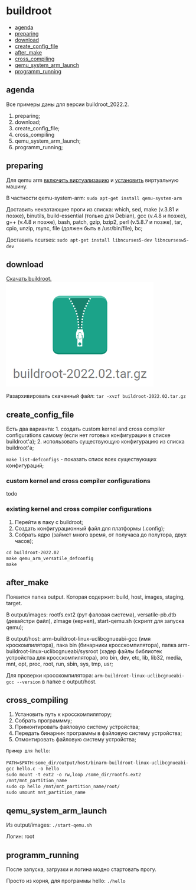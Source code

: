 # buildroot

+ [agenda](#agenda)
+ [preparing](#preparing)
+ [download](#download)
+ [create_config_file](#create_config_file)
+ [after_make](#after_make)
+ [cross_compiling](#cross_compiling)
+ [qemu_system_arm_launch](#qemu_system_arm_launch)
+ [programm_running](#programm_running)

## agenda

Все примеры даны для версии buildroot_2022.2.

1. preparing;
2. download;
3. create_config_file;
4. cross_compiling
5. qemu_system_arm_launch;
6. programm_running;


## preparing

Для qemu arm [включить виртуализацию](https://github.com/Drakonof/references/tree/main/linux/tools/qemu#preparing) и [установить](https://github.com/Drakonof/references/tree/main/linux/tools/qemu#installing) виртуальную машину.

В частности qemu-system-arm: `sudo apt-get install qemu-system-arm`

Доставить нехватающие проги из списка: which, sed, make (v.3.81 и позже), binutils, build-essential (только для Debian), gcc (v.4.8 и позже), g++ (v.4.8 и позже), bash, patch, gzip, bzip2, perl (v.5.8.7 и позже), tar, cpio, unzip, rsync, file (должен быть в /usr/bin/file), bc;

Доставить ncurses: `sudo apt-get install libncurses5-dev libncursesw5-dev`

## download

[Скачать buildroot.](https://buildroot.org/download.html)
![Архив на сайте.](doc/buildroot_1.png "Архив на сайте.")

Разархивировать скачанный файл: `tar -xvzf buildroot-2022.02.tar.gz`

## create_config_file

Есть два варианта: 1. создать custom kernel and cross compiler configurations самому (если нет готовых конфигурации в списке buildroot'а); 2. использовать существующую конфигурацию из списка buildroot'а;

`make list-defconfigs` - показать списк всех существующих конфигураций;

### custom kernel and cross compiler configurations
todo

###  existing kernel and cross compiler configurations
1. Перейти в паку с buildroot;
2. Создать конфигурационный файл для платформы (.config);
3. Собрать ядро (займет много время, от получаса до полутора, двух часов); 
```
cd buildroot-2022.02
make qemu_arm_versatile_defconfig
make
```

## after_make

Появится папка output. Которая содержит: build, host, images, staging, target.

В output/images: rootfs.ext2 (рут фаловая система), versatile-pb.dtb (девайстри файл), zImage (кернел), start-qemu.sh (скрипт для запуска qemu);

В output/host: arm-buildroot-linux-uclibcgnueabi-gcc (имя кроскомпилятора), пака bin (бинарники кросскомпилятора), папка arm-buildroot-linux-uclibcgnueabi/sysroot (хэдер файлы библиотек устройства для кросскомпилятора), это bin, dev, etc, lib, lib32, media, mnt, opt, proc, root, run, sbin, sys, tmp, usr;

Для проверки кросскомпилятора: `arm-buildroot-linux-uclibcgnueabi-gcc --version` в папке с output/host.

## cross_compiling

1. Установить путь к кросскомпилятору;
2. Cобрать программму;
3. Примонтировать файловую систему устройства;
4. Передать бинарник программы в файловую систему устройства;
5. Отмонтировать файловую систему устройства;

```
Пример для hello:

PATH=$PATH:some_dir/output/host/binarm-buildroot-linux-uclibcgnueabi-gcc hello.c -o hello
sudo mount -t ext2 -o rw,loop /some_dir/rootfs.ext2 /mnt/mnt_partition_name
sudo cp hello /mnt/mnt_partition_name/root/
sudo umount mnt_partition_name
```

## qemu_system_arm_launch

Из output/images: `./start-qemu.sh` 

Логин: root

## programm_running

После запуска, загрузки и логина модно стартовать прогу.

Просто из корня, для программы hello: `./hello`